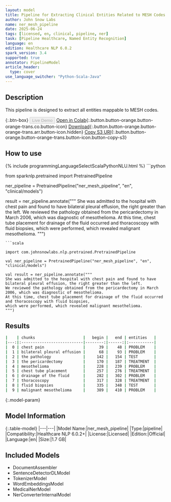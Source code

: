 ```yaml
---
layout: model
title: Pipeline for Extracting Clinical Entities Related to MESH Codes
author: John Snow Labs
name: ner_mesh_pipeline
date: 2025-06-24
tags: [licensed, en, clinical, pipeline, ner]
task: [Pipeline Healthcare, Named Entity Recognition]
language: en
edition: Healthcare NLP 6.0.2
spark_version: 3.4
supported: true
annotator: PipelineModel
article_header:
  type: cover
use_language_switcher: "Python-Scala-Java"
---
```


## Description

This pipeline is designed to extract all entities mappable to MESH codes.

{:.btn-box}
<button class="button button-orange" disabled>Live Demo</button>
[Open in Colab](https://colab.research.google.com/github/JohnSnowLabs/spark-nlp-workshop/blob/master/healthcare-nlp/07.0.Pretrained_Clinical_Pipelines.ipynb){:.button.button-orange.button-orange-trans.co.button-icon}
[Download](https://s3.amazonaws.com/auxdata.johnsnowlabs.com/clinical/models/ner_mesh_pipeline_en_6.0.2_3.4_1750791811731.zip){:.button.button-orange.button-orange-trans.arr.button-icon.hidden}
[Copy S3 URI](s3://auxdata.johnsnowlabs.com/clinical/models/ner_mesh_pipeline_en_6.0.2_3.4_1750791811731.zip){:.button.button-orange.button-orange-trans.button-icon.button-copy-s3}

## How to use



<div class="tabs-box" markdown="1">
{% include programmingLanguageSelectScalaPythonNLU.html %}
```python

from sparknlp.pretrained import PretrainedPipeline

ner_pipeline = PretrainedPipeline("ner_mesh_pipeline", "en", "clinical/models")

result = ner_pipeline.annotate("""
She was admitted to the hospital with chest pain and found to have bilateral pleural effusion, the right greater than the left. 
We reviewed the pathology obtained from the pericardectomy in March 2006, which was diagnostic of mesothelioma. 
At this time, chest tube placement for drainage of the fluid occurred and thoracoscopy with fluid biopsies, 
which were performed, which revealed malignant mesothelioma.
""")

```
```scala

import com.johnsnowlabs.nlp.pretrained.PretrainedPipeline

val ner_pipeline = PretrainedPipeline("ner_mesh_pipeline", "en", "clinical/models")

val result = ner_pipeline.annotate("""
She was admitted to the hospital with chest pain and found to have bilateral pleural effusion, the right greater than the left. 
We reviewed the pathology obtained from the pericardectomy in March 2006, which was diagnostic of mesothelioma. 
At this time, chest tube placement for drainage of the fluid occurred and thoracoscopy with fluid biopsies, 
which were performed, which revealed malignant mesothelioma.
""")

```
</div>

## Results

```bash
|    | chunks                     |   begin |   end | entities   |
|---:|:---------------------------|--------:|------:|:-----------|
|  0 | chest pain                 |      39 |    48 | PROBLEM    |
|  1 | bilateral pleural effusion |      68 |    93 | PROBLEM    |
|  2 | the pathology              |     142 |   154 | TEST       |
|  3 | the pericardectomy         |     170 |   187 | TREATMENT  |
|  4 | mesothelioma               |     228 |   239 | PROBLEM    |
|  5 | chest tube placement       |     257 |   276 | TREATMENT  |
|  6 | drainage of the fluid      |     282 |   302 | PROBLEM    |
|  7 | thoracoscopy               |     317 |   328 | TREATMENT  |
|  8 | fluid biopsies             |     335 |   348 | TEST       |
|  9 | malignant mesothelioma     |     389 |   410 | PROBLEM    |
```

{:.model-param}
## Model Information

{:.table-model}
|---|---|
|Model Name:|ner_mesh_pipeline|
|Type:|pipeline|
|Compatibility:|Healthcare NLP 6.0.2+|
|License:|Licensed|
|Edition:|Official|
|Language:|en|
|Size:|1.7 GB|

## Included Models

- DocumentAssembler
- SentenceDetectorDLModel
- TokenizerModel
- WordEmbeddingsModel
- MedicalNerModel
- NerConverterInternalModel